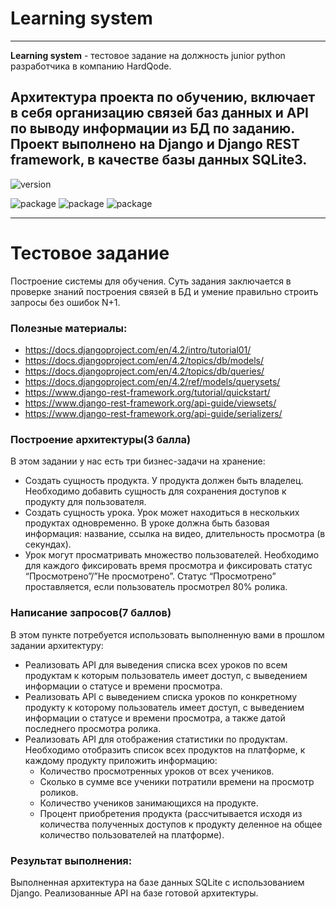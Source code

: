 # Learning system
______
**Learning system** - тестовое задание на должность junior python разработчика в 
компанию HardQode.

Архитектура проекта по обучению, включает в себя организацию 
связей баз данных и API по выводу информации из БД по заданию. 
Проект выполнено на Django и Django REST framework, 
в качестве базы данных SQLite3.
---------------
![version](https://img.shields.io/badge/python-3.11-blue)


![package](https://img.shields.io/badge/Django-4.2.6-red)
![package](https://img.shields.io/badge/Django_REST_Framework-3.14.0-red)
![package](https://img.shields.io/badge/Django_debug_toolbar-4.2.0-red)

---------------
# Тестовое задание

Построение системы для обучения.
Суть задания заключается в проверке знаний построения связей в БД и умение правильно строить запросы без ошибок N+1.

### Полезные материалы:
- https://docs.djangoproject.com/en/4.2/intro/tutorial01/
- https://docs.djangoproject.com/en/4.2/topics/db/models/
- https://docs.djangoproject.com/en/4.2/topics/db/queries/
- https://docs.djangoproject.com/en/4.2/ref/models/querysets/
- https://www.django-rest-framework.org/tutorial/quickstart/
- https://www.django-rest-framework.org/api-guide/viewsets/
- https://www.django-rest-framework.org/api-guide/serializers/


### Построение архитектуры(3 балла)
В этом задании у нас есть три бизнес-задачи на хранение:
- Создать сущность продукта. У продукта должен быть владелец. Необходимо добавить сущность для сохранения доступов к продукту для пользователя.
- Создать сущность урока. Урок может находиться в нескольких продуктах одновременно. В уроке должна быть базовая информация: название, ссылка на видео, длительность просмотра (в секундах).
- Урок могут просматривать множество пользователей. Необходимо для каждого фиксировать время просмотра и фиксировать статус “Просмотрено”/”Не просмотрено”. Статус “Просмотрено” проставляется, если пользователь просмотрел 80% ролика.

### Написание запросов(7 баллов)
В этом пункте потребуется использовать выполненную вами в прошлом задании архитектуру:
- Реализовать API для выведения списка всех уроков по всем продуктам к которым пользователь имеет доступ, с выведением информации о статусе и времени просмотра.
- Реализовать API с выведением списка уроков по конкретному продукту к которому пользователь имеет доступ, с выведением информации о статусе и времени просмотра, а также датой последнего просмотра ролика.
- Реализовать API для отображения статистики по продуктам. Необходимо отобразить список всех продуктов на платформе, к каждому продукту приложить информацию:
  - Количество просмотренных уроков от всех учеников.
  - Сколько в сумме все ученики потратили времени на просмотр роликов.
  - Количество учеников занимающихся на продукте.
  - Процент приобретения продукта (рассчитывается исходя из количества полученных доступов к продукту деленное на общее количество пользователей на платформе).


### Результат выполнения:
Выполненная архитектура на базе данных SQLite с использованием Django.
Реализованные API на базе готовой архитектуры.
